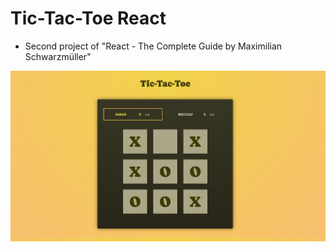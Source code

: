 # Tic-Tac-Toe React

- Second project of "React - The Complete Guide by Maximilian Schwarzmüller"

![app image](./public/tic-tac-toe.png)
